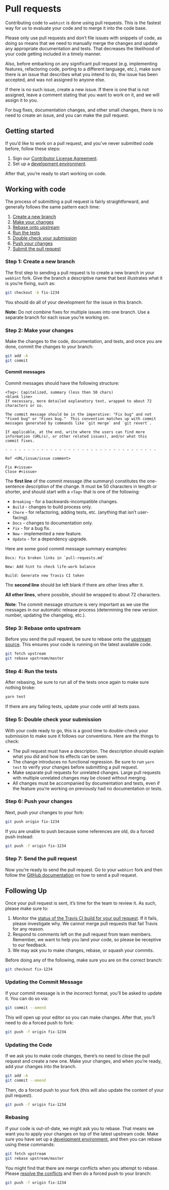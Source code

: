 # Pull requests

Contributing code to `webhint` is done using pull requests. This is
the fastest way for us to evaluate your code and to merge it into
the code base.

Please only use pull requests and don’t file issues with snippets
of code, as doing so means that we need to manually merge the changes
and update any appropriate documentation and tests. That decreases the
likelihood of your code getting included in a timely manner.

Also, before embarking on any significant pull request (e.g.
implementing features, refactoring code, porting to a different
language, etc.), make sure there is an issue that describes what
you intend to do, the issue has been accepted, and was not assigned
to anyone else.

If there is no such issue, create a new issue. If there is one that
is not assigned, leave a comment stating that you want to work on it,
and we will assign it to you.

For bug fixes, documentation changes, and other small changes, there is
no need to create an issue, and you can make the pull request.

## Getting started

If you’d like to work on a pull request, and you’ve never submitted
code before, follow these steps:

1. Sign our [Contributor License Agreement][cla].
2. Set up a [development environment](development-environment.md).

After that, you’re ready to start working on code.

## Working with code

The process of submitting a pull request is fairly straightforward,
and generally follows the same pattern each time:

1. [Create a new branch](#step-1-create-a-new-branch)
2. [Make your changes](#step-2-make-your-changes)
3. [Rebase onto upstream](#step-3-rebase-onto-upstream)
4. [Run the tests](#step-4-run-the-tests)
5. [Double check your submission](#step-5-double-check-your-submission)
6. [Push your changes](#step-6-push-your-changes)
7. [Submit the pull request](#step-7-submit-the-pull-request)

### Step 1: Create a new branch

The first step to sending a pull request is to create a new branch
in your `webhint` fork. Give the branch a descriptive name that best
illustrates what it is you’re fixing, such as:

```bash
git checkout -b fix-1234
```

You should do all of your development for the issue in this branch.

**Note:** Do not combine fixes for multiple issues into one branch.
Use a separate branch for each issue you’re working on.

### Step 2: Make your changes

Make the changes to the code, documentation, and tests, and once you
are done, commit the changes to your branch:

```bash
git add -A
git commit
```

#### Commit messages

Commit messages should have the following structure:

```text
<Tag>: Capitalized, summary (less then 50 chars)
<blank line>
If necessary, more detailed explanatory text, wrapped to about 72
characters or so.

The commit message should be in the imperative: "Fix bug" and not
"Fixed bug" or "Fixes bug."  This convention matches up with commit
messages generated by commands like `git merge` and `git revert`.

If applicable, at the end, write where the users can find more
information (URL(s), or other related issues), and/or what this
commit fixes.

- - - - - - - - - - - - - - - - - - - - - - - - - - - - - - - - - -

Ref <URL/issue/issue comment>

Fix #<issue>
Close #<issue>
```

The **first line** of the commit message (the summary) constitutes the
one-sentence description of the change. It must be 50 characters in
length or shorter, and should start with a `<Tag>` that is one of the
following:

* `Breaking` - for a backwards-incompatible changes.
* `Build` - changes to build process only.
* `Chore` - for refactoring, adding tests, etc. (anything that
   isn’t user-facing).
* `Docs` - changes to documentation only.
* `Fix` - for a bug fix.
* `New` - implemented a new feature.
* `Update` - for a dependency upgrade.

Here are some good commit message summary examples:

```text
Docs: Fix broken links in `pull-requests.md`
```

```text
New: Add hint to check life-work balance
```

```text
Build: Generate new Travis CI token
```

The **second line** should be left blank if there are other lines
after it.

**All other lines**, where possible, should be wrapped to about 72
characters.

**Note**: The commit message structure is very important as we use
the messages in our automatic release process (determining the new
version number, updating the changelog, etc.).

### Step 3: Rebase onto upstream

Before you send the pull request, be sure to rebase onto the
[upstream source](development-environment.md). This ensures your
code is running on the latest available code.

```bash
git fetch upstream
git rebase upstream/master
```

### Step 4: Run the tests

After rebasing, be sure to run all of the tests once again to make
sure nothing broke:

```bash
yarn test
```

If there are any failing tests, update your code until all tests pass.

### Step 5: Double check your submission

With your code ready to go, this is a good time to double-check your
submission to make sure it follows our conventions. Here are the things
to check:

* The pull request must have a description. The description should
  explain what you did and how its effects can be seen.
* The change introduces no functional regression. Be sure to run
  `yarn test` to verify your changes before submitting a pull request.
* Make separate pull requests for unrelated changes. Large pull requests
  with multiple unrelated changes may be closed without merging.
* All changes must be accompanied by documentation and tests, even if
  the feature you’re working on previously had no documentation or tests.

### Step 6: Push your changes

Next, push your changes to your fork:

```bash
git push origin fix-1234
```

If you are unable to push because some references are old, do a forced
push instead:

```bash
git push -f origin fix-1234
```

### Step 7: Send the pull request

Now you’re ready to send the pull request. Go to your `webhint` fork
and then follow the [GitHub documentation][github pr docs] on how to
send a pull request.

## Following Up

Once your pull request is sent, it’s time for the team to review it.
As such, please make sure to:

1. Monitor the [status of the Travis CI build for your pull
   request][travis pr status].
   If it fails, please investigate why. We cannot merge pull requests
   that fail Travis for any reason.
2. Respond to comments left on the pull request from team members.
   Remember, we want to help you land your code, so please be receptive
   to our feedback.
3. We may ask you to make changes, rebase, or squash your commits.

Before doing any of the following, make sure you are on the correct
branch:

```bash
git checkout fix-1234
```

### Updating the Commit Message

If your commit message is in the incorrect format, you’ll be asked
to update it. You can do so via:

```bash
git commit --amend
```

This will open up your editor so you can make changes. After that,
you’ll need to do a forced push to fork:

```bash
git push -f origin fix-1234
```

### Updating the Code

If we ask you to make code changes, there’s no need to close the pull
request and create a new one. Make your changes, and when you’re ready,
add your changes into the branch.

```bash
git add -A
git commit --amend
```

Then, do a forced push to your fork (this will also update the content
of your pull request).

```bash
git push -f origin fix-1234
```

### Rebasing

If your code is out-of-date, we might ask you to rebase. That means
we want you to apply your changes on top of the latest upstream code.
Make sure you have set up a [development environment](development-environment.md),
and then you can rebase using these commands:

```bash
git fetch upstream
git rebase upstream/master
```

You might find that there are merge conflicts when you attempt to
rebase. Please [resolve the conflicts][github resolve conflicts docs]
and then do a forced push to your branch:

```bash
git push -f origin fix-1234
```

<!-- Link labels: -->

[cla]: https://cla.js.foundation/webhintio/hint
[github pr docs]: https://help.github.com/articles/creating-a-pull-request
[github resolve conflicts docs]: https://help.github.com/articles/resolving-merge-conflicts-after-a-git-rebase/
[travis pr status]: https://travis-ci.org/webhintio/hint/pull_requests
